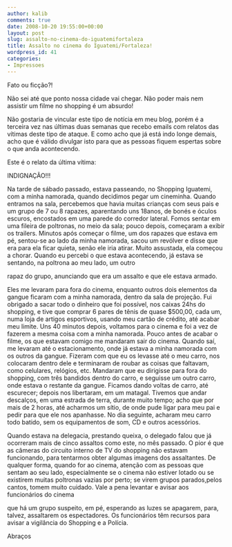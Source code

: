 ```yaml
---
author: kalib
comments: true
date: 2008-10-20 19:55:00+00:00
layout: post
slug: assalto-no-cinema-do-iguatemifortaleza
title: Assalto no cinema do Iguatemi/Fortaleza!
wordpress_id: 41
categories:
- Impressoes
---
```


Fato ou ficção?!  

  

Não sei até que ponto nossa cidade vai chegar. Não poder mais nem assistir um filme no shopping é um absurdo!




Não gostaria de vincular este tipo de notícia em meu blog, porém é a terceira vez nas últimas duas semanas que recebo emails com relatos das vítimas deste tipo de ataque. E como acho que já está indo longe demais, acho que é válido divulgar isto para que as pessoas fiquem espertas sobre o que anda acontecendo.




Este é o relato da última vítima:




INDIGNAÇÃO!!!  

Na tarde de sábado passado, estava passeando, no        Shopping Iguatemi, com a minha namorada, quando decidimos pegar um        cineminha. Quando entramos na sala, percebemos que havia muitas crianças com seus pais e um grupo de 7 ou 8 rapazes, aparentando uns        18anos, de bonés e óculos escuros, encostados em uma parede do corredor        lateral. Fomos sentar em uma fileira de poltronas, no meio da sala;        pouco depois, começaram a exibir os trailers. Minutos após começar o        filme, um dos rapazes que estava em pé, sentou-se ao lado da minha        namorada, sacou um revólver e disse que era para ela ficar quieta,        senão ele iria atirar. Muito assustada, ela começou a chorar. Quando eu        percebi o que estava acontecendo, já estava se sentando, na poltrona ao        meu lado, um outro  

rapaz do grupo, anunciando que era um assalto e que        ele estava armado.  

  

Eles me levaram para fora do cinema, enquanto outros        dois elementos da gangue ficaram com a minha namorada, dentro da sala        de projeção. Fui obrigado a sacar todo o dinheiro que foi possível,        nos caixas 24hs do shopping, e tive que comprar 6 pares de tênis de        quase $500,00, cada um, numa loja de artigos esportivos, usando meu        cartão de crédito, até acabar meu limite. Uns 40 minutos depois,        voltamos para o cinema e foi a vez de fazerem a mesma coisa com a        minha namorada. Pouco antes de acabar o filme, os que estavam comigo        me mandaram sair do cinema. Quando saí, me levaram até o        estacionamento, onde já estava a minha namorada com os outros da        gangue. Fizeram com que eu os levasse até o meu carro, nos colocaram        dentro dele e terminaram de roubar as coisas que faltavam, como        celulares, relógios, etc. Mandaram que eu dirigisse para fora do        shopping, com três bandidos dentro do carro, e seguisse um outro carro,        onde estava o restante da gangue. Ficamos dando voltas de carro, até        escurecer; depois nos libertaram, em um matagal. Tivemos que andar descalços, em uma estrada de terra, durante muito tempo; acho que        por mais de 2 horas, até acharmos um sítio, de onde pude ligar para meu        pai e pedir para que ele nos apanhasse. No dia seguinte, acharam meu        carro todo batido, sem os equipamentos de som, CD e outros acessórios.




Quando estava na delegacia, prestando queixa, o delegado falou que já        ocorreram mais de cinco assaltos como este, no mês passado. O pior é        que as câmeras do circuito interno de TV do shopping não estavam        funcionando, para tentarmos obter algumas imagens dos assaltantes. De        qualquer forma, quando for ao cinema, atenção com as pessoas que sentam        ao seu lado, especialmente se o cinema não estiver lotado ou se        existirem muitas poltronas vazias por perto; se virem grupos parados,pelos cantos, tomem muito cuidado. Vale a pena levantar e        avisar aos funcionários do cinema  

que há um grupo  suspeito, em        pé, esperando as luzes se apagarem, para, talvez, assaltarem os espectadores. Os funcionários têm recursos para avisar a vigilância do        Shopping e a Polícia.




Abraços